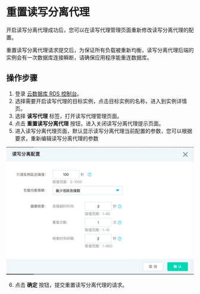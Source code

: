 # 重置读写分离代理

开启读写分离代理成功后，您可以在读写代理管理页面重新修改读写分离代理的配置。

重置读写分离代理请求提交后，为保证所有负载被重新均衡，读写分离代理后端的实例会有一次数据库连接瞬断，请确保应用程序能重连数据库。

## 操作步骤
1. 登录 [云数据库 RDS 控制台](https://rds-console.jdcloud.com/database)。
2. 选择需要开启读写代理的目标实例，点击目标实例的名称，进入到实例详情页。
3. 选择 **读写代理** 标签，打开读写代理管理页面。
4. 点击 **重置读写分离代理** 按钮，进入关闭读写分离代理提示页面。
5. 进入读写分离代理页面，默认显示读写分离代理当前配置的参数，您可以根据要求，重新编辑读写分离代理的参数
    
![重置读写代理](../../../../../image/RDS/ReadWriteProxy-create.png)

6. 点击 **确定** 按钮，提交重置读写分离代理的请求。


